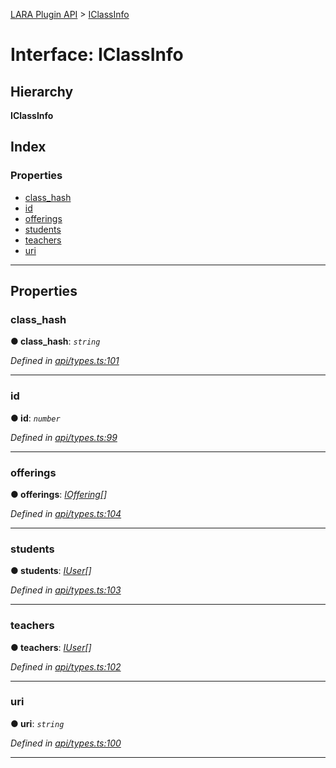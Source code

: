 [LARA Plugin API](../README.md) > [IClassInfo](../interfaces/iclassinfo.md)

# Interface: IClassInfo

## Hierarchy

**IClassInfo**

## Index

### Properties

* [class_hash](iclassinfo.md#class_hash)
* [id](iclassinfo.md#id)
* [offerings](iclassinfo.md#offerings)
* [students](iclassinfo.md#students)
* [teachers](iclassinfo.md#teachers)
* [uri](iclassinfo.md#uri)

---

## Properties

<a id="class_hash"></a>

###  class_hash

**● class_hash**: *`string`*

*Defined in [api/types.ts:101](https://github.com/concord-consortium/lara/blob/44b1522d/lara-plugin-api/src/api/types.ts#L101)*

___
<a id="id"></a>

###  id

**● id**: *`number`*

*Defined in [api/types.ts:99](https://github.com/concord-consortium/lara/blob/44b1522d/lara-plugin-api/src/api/types.ts#L99)*

___
<a id="offerings"></a>

###  offerings

**● offerings**: *[IOffering](ioffering.md)[]*

*Defined in [api/types.ts:104](https://github.com/concord-consortium/lara/blob/44b1522d/lara-plugin-api/src/api/types.ts#L104)*

___
<a id="students"></a>

###  students

**● students**: *[IUser](iuser.md)[]*

*Defined in [api/types.ts:103](https://github.com/concord-consortium/lara/blob/44b1522d/lara-plugin-api/src/api/types.ts#L103)*

___
<a id="teachers"></a>

###  teachers

**● teachers**: *[IUser](iuser.md)[]*

*Defined in [api/types.ts:102](https://github.com/concord-consortium/lara/blob/44b1522d/lara-plugin-api/src/api/types.ts#L102)*

___
<a id="uri"></a>

###  uri

**● uri**: *`string`*

*Defined in [api/types.ts:100](https://github.com/concord-consortium/lara/blob/44b1522d/lara-plugin-api/src/api/types.ts#L100)*

___

